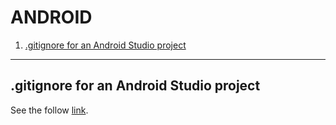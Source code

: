# ANDROID



1. [.gitignore for an Android Studio project](#gitignore-for-an-android-studio-project)
---

## .gitignore for an Android Studio project
See the follow [link](https://github.com/github/gitignore/blob/master/Android.gitignore).
